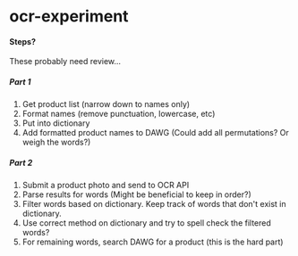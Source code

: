 # ocr-experiment

#### Steps?

These probably need review...

##### Part 1
1. Get product list (narrow down to names only)
2. Format names (remove punctuation, lowercase, etc)
3. Put into dictionary
4. Add formatted product names to DAWG (Could add all permutations? Or weigh the words?)

##### Part 2
1. Submit a product photo and send to OCR API
2. Parse results for words (Might be beneficial to keep in order?)
3. Filter words based on dictionary. Keep track of words that don't exist in dictionary.
4. Use correct method on dictionary and try to spell check the filtered words?
5. For remaining words, search DAWG for a product (this is the hard part)
